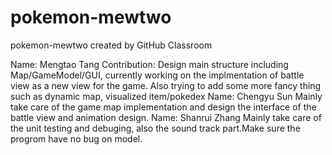 # pokemon-mewtwo
pokemon-mewtwo created by GitHub Classroom

Name: Mengtao Tang
Contribution: Design main structure including Map/GameModel/GUI, currently working on the implmentation of battle view as
a new view for the game. Also trying to add some more fancy thing such as dynamic map, visualized item/pokedex
Name: Chengyu Sun
Mainly take care of the game map implementation and design the interface of the battle view and animation design.
Name: Shanrui Zhang
Mainly take care of the unit testing and debuging, also the sound track part.Make sure the progrom have no bug on model.

